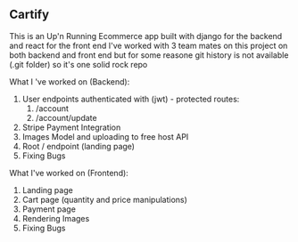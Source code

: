 ## Cartify

This is an Up'n Running Ecommerce app built with django for the backend and react for the front end 
I've worked with 3 team mates on this project on both backend and front end but for some reasone git history is not available (.git folder)
so it's one solid rock repo 

What I 've worked on (Backend):
1. User endpoints authenticated with (jwt) - protected routes:
   1. /account               
   2. /account/update                
2. Stripe Payment Integration               
3. Images Model and uploading to free host API               
4. Root / endpoint (landing page)               
5. Fixing Bugs    


What I've worked on (Frontend):
1. Landing page
2. Cart page (quantity and price manipulations)
3. Payment page
4. Rendering Images
5. Fixing Bugs
